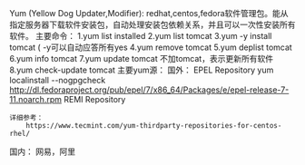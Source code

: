 Yum (Yellow Dog Updater,Modifier):
redhat,centos,fedora软件管理包。能从指定服务器下载软件安装包，自动处理安装包依赖关系，并且可以一次性安装所有软件。
主要命令：
	1.yum list installed
	2.yum list tomcat 
	3.yum -y install tomcat (
		-y可以自动应答所有yes
	4.yum remove tomcat
	5.yum deplist tomcat
	6.yum info tomcat 
	7.yum update tomcat
		不加tomcat，表示更新所有软件
	8.yum check-update tomcat
主要yum源：
国外：
	EPEL Repository
	  yum localinstall --nogpgcheck http://dl.fedoraproject.org/pub/epel/7/x86_64/Packages/e/epel-release-7-11.noarch.rpm
	REMI Repository
	
	详细参考：
		https://www.tecmint.com/yum-thirdparty-repositories-for-centos-rhel/
	
国内：
    网易，阿里
	
